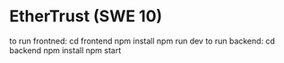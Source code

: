 # EtherTrust (SWE 10)

to run frontned:
      cd frontend
      npm install
      npm run dev
to run backend:
      cd backend
      npm install
      npm start
      
